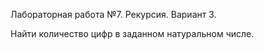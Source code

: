 Лабораторная работа №7. Рекурсия. Вариант 3.  

Найти количество цифр в заданном натуральном числе.
